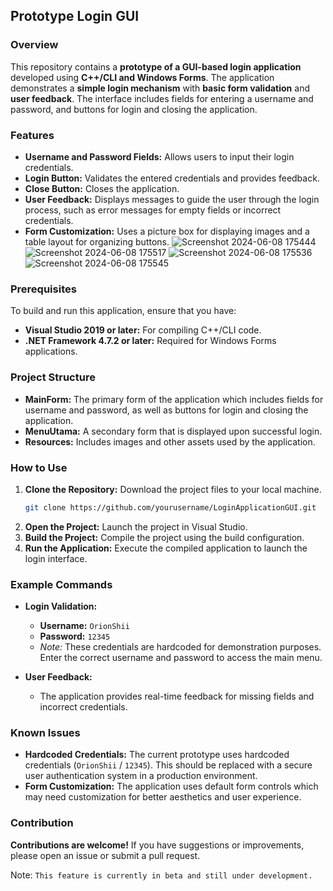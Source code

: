 ## Prototype Login GUI

### Overview
This repository contains a **prototype of a GUI-based login application** developed using **C++/CLI and Windows Forms**. The application demonstrates a **simple login mechanism** with **basic form validation** and **user feedback**. The interface includes fields for entering a username and password, and buttons for login and closing the application.

### Features
- **Username and Password Fields:** Allows users to input their login credentials.
- **Login Button:** Validates the entered credentials and provides feedback.
- **Close Button:** Closes the application.
- **User Feedback:** Displays messages to guide the user through the login process, such as error messages for empty fields or incorrect credentials.
- **Form Customization:** Uses a picture box for displaying images and a table layout for organizing buttons.
![Screenshot 2024-06-08 175444](https://github.com/user-attachments/assets/d190f270-cbe7-41ff-85ec-cec2d3c7ec49)
![Screenshot 2024-06-08 175517](https://github.com/user-attachments/assets/f391ca91-f1bb-49e7-8a6b-905f4264072f)
![Screenshot 2024-06-08 175536](https://github.com/user-attachments/assets/bda5e2cb-3af1-4d0f-8b94-dee6c2b8b608)
![Screenshot 2024-06-08 175545](https://github.com/user-attachments/assets/dee57062-70eb-4d56-b4f9-0f3e78d409b3)

### Prerequisites
To build and run this application, ensure that you have:
- **Visual Studio 2019 or later:** For compiling C++/CLI code.
- **.NET Framework 4.7.2 or later:** Required for Windows Forms applications.

### Project Structure
- **MainForm:** The primary form of the application which includes fields for username and password, as well as buttons for login and closing the application.
- **MenuUtama:** A secondary form that is displayed upon successful login.
- **Resources:** Includes images and other assets used by the application.

### How to Use
1. **Clone the Repository:** Download the project files to your local machine.
    ```bash
    git clone https://github.com/yourusername/LoginApplicationGUI.git
    ```
2. **Open the Project:** Launch the project in Visual Studio.
3. **Build the Project:** Compile the project using the build configuration.
4. **Run the Application:** Execute the compiled application to launch the login interface.

### Example Commands
- **Login Validation:**
  - **Username:** `OrionShii`
  - **Password:** `12345`
  - *Note:* These credentials are hardcoded for demonstration purposes. Enter the correct username and password to access the main menu.
  
- **User Feedback:**
  - The application provides real-time feedback for missing fields and incorrect credentials.

### Known Issues
- **Hardcoded Credentials:** The current prototype uses hardcoded credentials (`OrionShii` / `12345`). This should be replaced with a secure user authentication system in a production environment.
- **Form Customization:** The application uses default form controls which may need customization for better aesthetics and user experience.

### Contribution
**Contributions are welcome!** If you have suggestions or improvements, please open an issue or submit a pull request.

Note: `This feature is currently in beta and still under development.`
